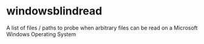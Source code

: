 # windowsblindread
A list of files / paths to probe when arbitrary files can be read on a Microsoft Windows Operating System
